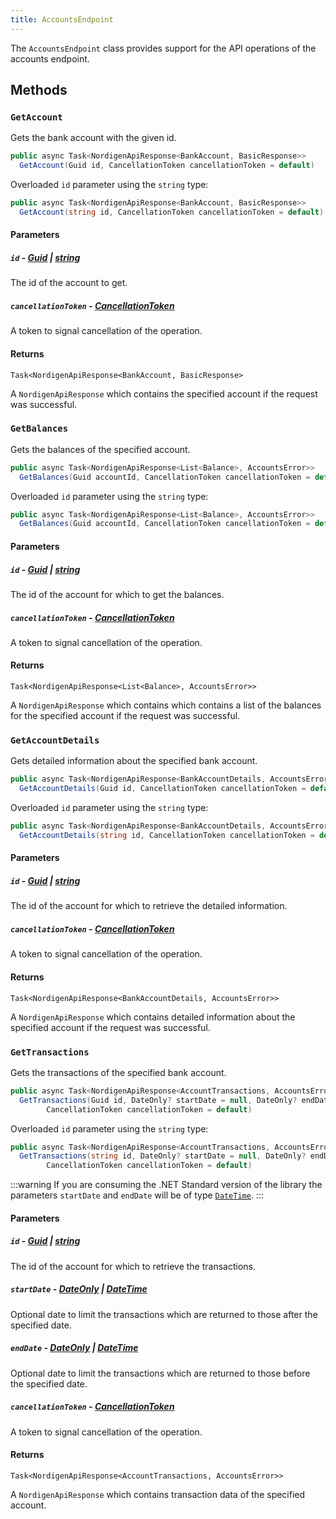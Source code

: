 ```yaml
---
title: AccountsEndpoint
---
```


The `AccountsEndpoint` class provides support for the API operations of the accounts endpoint.

## Methods

### `GetAccount`

Gets the bank account with the given id.

```csharp
public async Task<NordigenApiResponse<BankAccount, BasicResponse>>
  GetAccount(Guid id, CancellationToken cancellationToken = default)
```

Overloaded `id` parameter using the `string` type:

```csharp
public async Task<NordigenApiResponse<BankAccount, BasicResponse>>
  GetAccount(string id, CancellationToken cancellationToken = default)
```

#### Parameters

##### `id` - [Guid](https://learn.microsoft.com/en-us/dotnet/api/system.guid) | [string](https://learn.microsoft.com/en-us/dotnet/csharp/language-reference/builtin-types/reference-types#the-string-type)

The id of the account to get.

##### `cancellationToken` - [CancellationToken](https://learn.microsoft.com/en-us/dotnet/api/system.threading.cancellationtoken)

A token to signal cancellation of the operation.

#### Returns

`Task<NordigenApiResponse<BankAccount, BasicResponse>`

A `NordigenApiResponse` which contains the specified account if the request was successful.

### `GetBalances`

Gets the balances of the specified account.

```csharp
public async Task<NordigenApiResponse<List<Balance>, AccountsError>>
  GetBalances(Guid accountId, CancellationToken cancellationToken = default)
```

Overloaded `id` parameter using the `string` type:

```csharp
public async Task<NordigenApiResponse<List<Balance>, AccountsError>>
  GetBalances(Guid accountId, CancellationToken cancellationToken = default)
```

#### Parameters

##### `id` - [Guid](https://learn.microsoft.com/en-us/dotnet/api/system.guid) | [string](https://learn.microsoft.com/en-us/dotnet/csharp/language-reference/builtin-types/reference-types#the-string-type)

The id of the account for which to get the balances.

##### `cancellationToken` - [CancellationToken](https://learn.microsoft.com/en-us/dotnet/api/system.threading.cancellationtoken)

A token to signal cancellation of the operation.

#### Returns

`Task<NordigenApiResponse<List<Balance>, AccountsError>>`

A `NordigenApiResponse` which contains which contains a list of the balances for the specified account if the request was successful.

### `GetAccountDetails`

Gets detailed information about the specified bank account.

```csharp
public async Task<NordigenApiResponse<BankAccountDetails, AccountsError>>
  GetAccountDetails(Guid id, CancellationToken cancellationToken = default)
```

Overloaded `id` parameter using the `string` type:

```csharp
public async Task<NordigenApiResponse<BankAccountDetails, AccountsError>>
  GetAccountDetails(string id, CancellationToken cancellationToken = default)
```

#### Parameters

##### `id` - [Guid](https://learn.microsoft.com/en-us/dotnet/api/system.guid) | [string](https://learn.microsoft.com/en-us/dotnet/csharp/language-reference/builtin-types/reference-types#the-string-type)

The id of the account for which to retrieve the detailed information.

##### `cancellationToken` - [CancellationToken](https://learn.microsoft.com/en-us/dotnet/api/system.threading.cancellationtoken)

A token to signal cancellation of the operation.

#### Returns

`Task<NordigenApiResponse<BankAccountDetails, AccountsError>>`

A `NordigenApiResponse` which contains detailed information about the specified account if the request was successful.

### `GetTransactions`

Gets the transactions of the specified bank account.

```csharp
public async Task<NordigenApiResponse<AccountTransactions, AccountsError>>
  GetTransactions(Guid id, DateOnly? startDate = null, DateOnly? endDate = null,
        CancellationToken cancellationToken = default)
```

Overloaded `id` parameter using the `string` type:

```csharp
public async Task<NordigenApiResponse<AccountTransactions, AccountsError>>
  GetTransactions(string id, DateOnly? startDate = null, DateOnly? endDate = null,
        CancellationToken cancellationToken = default)
```

:::warning
If you are consuming the .NET Standard version of the library the parameters `startDate` and `endDate` will be of type [`DateTime`](https://learn.microsoft.com/en-us/dotnet/api/system.datetime).
:::

#### Parameters

##### `id` - [Guid](https://learn.microsoft.com/en-us/dotnet/api/system.guid) | [string](https://learn.microsoft.com/en-us/dotnet/csharp/language-reference/builtin-types/reference-types#the-string-type)

The id of the account for which to retrieve the transactions.

##### `startDate` - [DateOnly](https://learn.microsoft.com/en-us/dotnet/api/system.dateonly) | [DateTime](https://learn.microsoft.com/en-us/dotnet/api/system.datetime)

Optional date to limit the transactions which are returned to those after the specified date.

##### `endDate` - [DateOnly](https://learn.microsoft.com/en-us/dotnet/api/system.dateonly) | [DateTime](https://learn.microsoft.com/en-us/dotnet/api/system.datetime)

Optional date to limit the transactions which are returned to those before the specified date.

##### `cancellationToken` - [CancellationToken](https://learn.microsoft.com/en-us/dotnet/api/system.threading.cancellationtoken)

A token to signal cancellation of the operation.

#### Returns

`Task<NordigenApiResponse<AccountTransactions, AccountsError>>`

A `NordigenApiResponse` which contains transaction data of the specified account.
